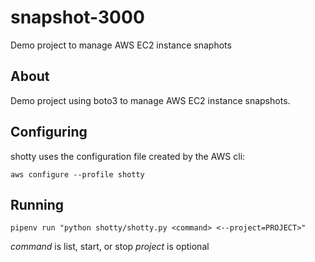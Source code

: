 # snapshot-3000

Demo project to manage AWS EC2 instance snaphots

## About

Demo project using boto3 to manage AWS EC2 instance snapshots.

## Configuring

shotty uses the configuration file created by the AWS cli:

`aws configure --profile shotty`

## Running

`pipenv run "python shotty/shotty.py <command> <--project=PROJECT>"`

*command* is list, start, or stop
*project* is optional
